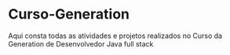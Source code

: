 # Curso-Generation
Aqui consta todas as atividades e projetos realizados no Curso da Generation de Desenvolvedor Java full stack
